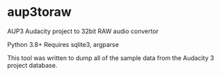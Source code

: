 # aup3toraw
AUP3 Audacity project to 32bit RAW audio convertor

Python 3.8+
Requires sqlite3, argparse

This tool was written to dump all of the sample data from the Audacity 3 project database. 

